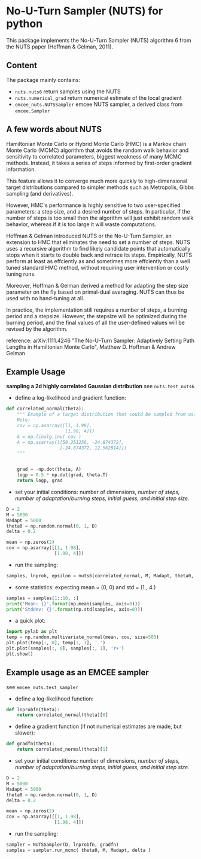 No-U-Turn Sampler (NUTS) for python
===================================

This package implements the No-U-Turn Sampler (NUTS) algorithm 6 from the NUTS paper (Hoffman & Gelman, 2011).

Content
-------

The package mainly contains:

* `nuts.nuts6`              return samples using the NUTS                  
* `nuts.numerical_grad`     return numerical estimate of the local gradient
* `emcee_nuts.NUTSSampler`  emcee NUTS sampler, a derived class from `emcee.Sampler`


A few words about NUTS
----------------------

Hamiltonian Monte Carlo or Hybrid Monte Carlo (HMC) is a Markov chain Monte Carlo (MCMC) algorithm that avoids the random walk behavior and sensitivity to correlated parameters, biggest weakness of many MCMC methods. Instead, it takes a series of steps informed by first-order gradient information.

This feature allows it to converge much more quickly to high-dimensional target distributions compared to simpler methods such as Metropolis, Gibbs sampling (and derivatives).

However, HMC's performance is highly sensitive to two user-specified parameters: a step size, and a desired number of steps.  In particular, if the number of steps is too small then the algorithm will just exhibit random walk behavior, whereas if it is too large it will waste computations.

Hoffman & Gelman introduced NUTS or the No-U-Turn Sampler, an extension to HMC that eliminates the need to set a number of steps.  NUTS uses a recursive algorithm to find likely candidate points that automatically stops when it starts to double back and retrace its steps.  Empirically, NUTS perform at least as effciently as and sometimes more effciently than a well tuned standard HMC method, without requiring user intervention or costly tuning runs.

Moreover, Hoffman & Gelman derived a method for adapting the step size parameter on the fly based on primal-dual averaging.  NUTS can thus be used with no hand-tuning at all.

In practice, the implementation still requires a number of steps, a burning period and a stepsize. However, the stepsize will be optimized during the burning period, and the final values of all the user-defined values will be revised by the algorithm.

reference: arXiv:1111.4246
"The No-U-Turn Sampler: Adaptively Setting Path Lengths in Hamiltonian Monte Carlo", Matthew D. Hoffman & Andrew Gelman


Example Usage
-------------
**sampling a 2d highly correlated Gaussian distribution**
see `nuts.test_nuts6`


* define a log-likelihood and gradient function:

```python
def correlated_normal(theta):
    """ Example of a target distribution that could be sampled from using NUTS.  (Doesn't include the normalizing constant.)
    Note: 
    cov = np.asarray([[1, 1.98],
                      [1.98, 4]])
    A = np.linalg.inv( cov )
    A = np.asarray([[50.251256, -24.874372],
                    [-24.874372, 12.562814]])
    """


    grad = -np.dot(theta, A)
    logp = 0.5 * np.dot(grad, theta.T)
    return logp, grad
```

* set your initial conditions: number of dimensions, _number of steps, number of adaptation/burning steps, initial guess, and initial step size._

```python
D = 2
M = 5000
Madapt = 5000
theta0 = np.random.normal(0, 1, D)
delta = 0.2

mean = np.zeros(2)
cov = np.asarray([[1, 1.98], 
                  [1.98, 4]])
```

* run the sampling:

```python
samples, lnprob, epsilon = nuts6(correlated_normal, M, Madapt, theta0, delta)
```

* some statistics: expecting mean = (0, 0) and std = (1., 4.)

```python
samples = samples[1::10, :]
print('Mean: {}'.format(np.mean(samples, axis=0)))
print('Stddev: {}'.format(np.std(samples, axis=0)))
```
* a quick plot:

```python
import pylab as plt
temp = np.random.multivariate_normal(mean, cov, size=500)
plt.plot(temp[:, 0], temp[:, 1], '.')
plt.plot(samples[:, 0], samples[:, 1], 'r+')
plt.show()
```

Example usage as an EMCEE sampler
---------------------------------

see `emcee_nuts.test_sampler`

* define a log-likelihood function:

```python
def lnprobfn(theta):
    return correlated_normal(theta)[0]
```

* define a gradient function (if not numerical estimates are made, but slower):

```python
def gradfn(theta):
    return correlated_normal(theta)[1]
```

* set your initial conditions: number of dimensions, _number of steps, number of adaptation/burning steps, initial guess, and initial step size._

```python
D = 2
M = 5000
Madapt = 5000
theta0 = np.random.normal(0, 1, D)
delta = 0.2

mean = np.zeros(2)
cov = np.asarray([[1, 1.98],
                  [1.98, 4]])
```

* run the sampling:

```python
sampler = NUTSSampler(D, lnprobfn, gradfn)
samples = sampler.run_mcmc( theta0, M, Madapt, delta )
```

